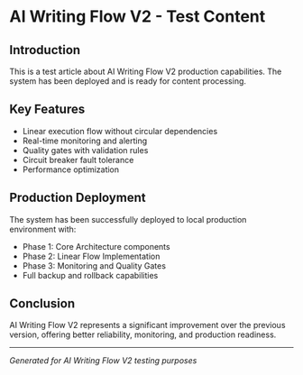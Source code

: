 # AI Writing Flow V2 - Test Content

## Introduction
This is a test article about AI Writing Flow V2 production capabilities. The system has been deployed and is ready for content processing.

## Key Features
- Linear execution flow without circular dependencies
- Real-time monitoring and alerting
- Quality gates with validation rules
- Circuit breaker fault tolerance
- Performance optimization

## Production Deployment
The system has been successfully deployed to local production environment with:
- Phase 1: Core Architecture components
- Phase 2: Linear Flow Implementation
- Phase 3: Monitoring and Quality Gates
- Full backup and rollback capabilities

## Conclusion
AI Writing Flow V2 represents a significant improvement over the previous version, offering better reliability, monitoring, and production readiness.

---
*Generated for AI Writing Flow V2 testing purposes*
